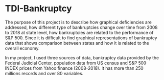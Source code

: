 # TDI-Bankruptcy
The purpose of this project is to describe how graphical deficiencies are addressed, how different type of bankruptcies change over time from 2008 to 2018 at state level, how bankruptcies are related to the performance of S&P 500. Since it is difficult to find graphical representations of bankruptcy data that shows comparison between states and how it is related to the overall economy.

In my project, I used three sources of data, bankruptcy data provided by the Federal Judicial Center, population data from US census and S&P 500 INDEX prices from Yahoo finance (2008-2018). It has more than 250 millions records and over 80 variables.
